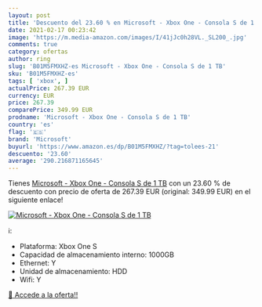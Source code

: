 ```yaml
---
layout: post
title: 'Descuento del 23.60 % en Microsoft - Xbox One - Consola S de 1 TB'
date: 2021-02-17 00:23:42
image: 'https://m.media-amazon.com/images/I/41jJc0h28VL._SL200_.jpg'
comments: true
category: ofertas
author: ring
slug: 'B01M5FMXHZ-es Microsoft - Xbox One - Consola S de 1 TB'
sku: 'B01M5FMXHZ-es'
tags: [ 'xbox', ]
actualPrice: 267.39 EUR
currency: EUR
price: 267.39
comparePrice: 349.99 EUR
prodname: 'Microsoft - Xbox One - Consola S de 1 TB'
country: 'es'
flag: '🇪🇸'
brand: 'Microsoft'
buyurl: 'https://www.amazon.es/dp/B01M5FMXHZ/?tag=tolees-21'
descuento: '23.60'
average: '290.216871165645'
---
```


Tienes [Microsoft - Xbox One - Consola S de 1 TB](https://www.amazon.es/dp/B01M5FMXHZ/?tag=tolees-21) con un 23.60 % de descuento con precio de oferta de 267.39 EUR (original: 349.99 EUR) en el siguiente enlace!

[![Microsoft - Xbox One - Consola S de 1 TB](https://m.media-amazon.com/images/I/41jJc0h28VL._SL200_.jpg)](https://www.amazon.es/dp/B01M5FMXHZ/?tag=tolees-21)

ℹ️:

- Plataforma: Xbox One S
- Capacidad de almacenamiento interno: 1000GB
- Ethernet: Y
- Unidad de almacenamiento: HDD
- Wifi: Y

[🛒 Accede a la oferta!!](https://www.amazon.es/dp/B01M5FMXHZ/?tag=tolees-21)
